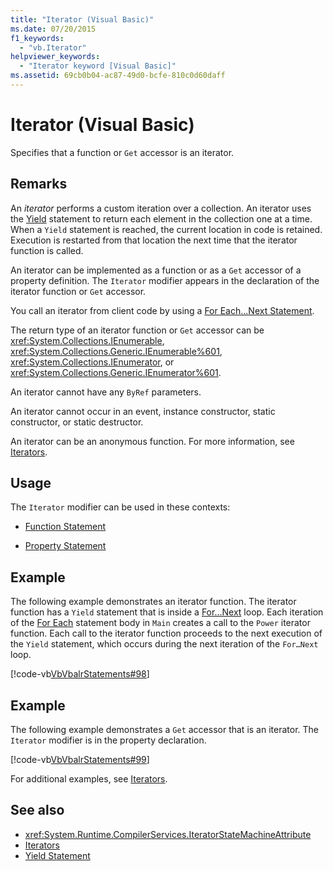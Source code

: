 ```yaml
---
title: "Iterator (Visual Basic)"
ms.date: 07/20/2015
f1_keywords: 
  - "vb.Iterator"
helpviewer_keywords: 
  - "Iterator keyword [Visual Basic]"
ms.assetid: 69cb0b04-ac87-49d0-bcfe-810c0d60daff
---
```

# Iterator (Visual Basic)
Specifies that a function or `Get` accessor is an iterator.  
  
## Remarks  
 An *iterator* performs a custom iteration over a collection. An iterator uses the [Yield](../../../visual-basic/language-reference/statements/yield-statement.md) statement to return each element in the collection one at a time. When a `Yield` statement is reached, the current location in code is retained. Execution is restarted from that location the next time that the iterator function is called.  
  
 An iterator can be implemented as a function or as a `Get` accessor of a property definition. The `Iterator` modifier appears in the declaration of the iterator function or `Get` accessor.  
  
 You call an iterator from client code by using a [For Each...Next Statement](../../../visual-basic/language-reference/statements/for-each-next-statement.md).  
  
 The return type of an iterator function or `Get` accessor can be <xref:System.Collections.IEnumerable>, <xref:System.Collections.Generic.IEnumerable%601>, <xref:System.Collections.IEnumerator>, or <xref:System.Collections.Generic.IEnumerator%601>.  
  
 An iterator cannot have any `ByRef` parameters.  
  
 An iterator cannot occur in an event, instance constructor, static constructor, or static destructor.  
  
 An iterator can be an anonymous function. For more information, see [Iterators](../../programming-guide/concepts/iterators.md).  
  
## Usage  
 The `Iterator` modifier can be used in these contexts:  
  
-   [Function Statement](../../../visual-basic/language-reference/statements/function-statement.md)  
  
-   [Property Statement](../../../visual-basic/language-reference/statements/property-statement.md)  
  
## Example  
 The following example demonstrates an iterator function. The iterator function has a `Yield` statement that is inside a [For…Next](../../../visual-basic/language-reference/statements/for-next-statement.md) loop. Each iteration of the [For Each](../../../visual-basic/language-reference/statements/for-each-next-statement.md) statement body in `Main` creates a call to the `Power` iterator function. Each call to the iterator function proceeds to the next execution of the `Yield` statement, which occurs during the next iteration of the `For…Next` loop.  
  
 [!code-vb[VbVbalrStatements#98](../../../visual-basic/language-reference/error-messages/codesnippet/VisualBasic/iterator_1.vb)]  
  
## Example  
 The following example demonstrates a `Get` accessor that is an iterator. The `Iterator` modifier is in the property declaration.  
  
 [!code-vb[VbVbalrStatements#99](../../../visual-basic/language-reference/error-messages/codesnippet/VisualBasic/iterator_2.vb)]  
  
 For additional examples, see [Iterators](../../programming-guide/concepts/iterators.md).  
  
## See also
- <xref:System.Runtime.CompilerServices.IteratorStateMachineAttribute>
- [Iterators](../../programming-guide/concepts/iterators.md)
- [Yield Statement](../../../visual-basic/language-reference/statements/yield-statement.md)
